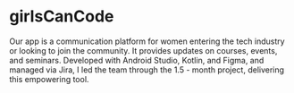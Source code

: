# girlsCanCode
Our app is a communication platform for women entering the tech industry or looking to join the community. It provides updates on courses, events, and seminars. Developed with Android Studio, Kotlin, and Figma, and managed via Jira, I led the team through the 1.5 - month project, delivering this empowering tool.
